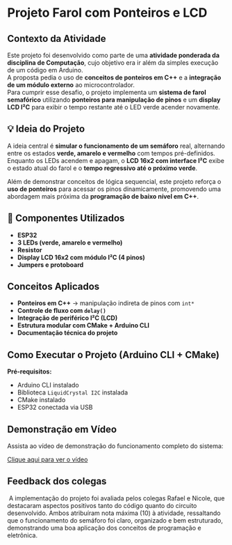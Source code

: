 #  Projeto Farol com Ponteiros e LCD 

##  Contexto da Atividade
Este projeto foi desenvolvido como parte de uma **atividade ponderada da disciplina de Computação**, cujo objetivo era ir além da simples execução de um código em Arduino.  
A proposta pedia o uso de **conceitos de ponteiros em C++** e a **integração de um módulo externo** ao microcontrolador.  
Para cumprir esse desafio, o projeto implementa um **sistema de farol semafórico** utilizando **ponteiros para manipulação de pinos** e um **display LCD I²C** para exibir o tempo restante até o LED verde acender novamente.



## 💡 Ideia do Projeto
A ideia central é **simular o funcionamento de um semáforo** real, alternando entre os estados **verde, amarelo e vermelho** com tempos pré-definidos.  
Enquanto os LEDs acendem e apagam, o **LCD 16x2 com interface I²C** exibe o estado atual do farol e o **tempo regressivo até o próximo verde**.

Além de demonstrar conceitos de lógica sequencial, este projeto reforça o **uso de ponteiros** para acessar os pinos dinamicamente, promovendo uma abordagem mais próxima da **programação de baixo nível em C++**.

## 🔧 Componentes Utilizados
- **ESP32**
- **3 LEDs (verde, amarelo e vermelho)**
- **Resistor**
- **Display LCD 16x2 com módulo I²C (4 pinos)**
- **Jumpers e protoboard**



##  Conceitos Aplicados
- **Ponteiros em C++** → manipulação indireta de pinos com `int*`
- **Controle de fluxo com `delay()`**
- **Integração de periférico I²C (LCD)**
- **Estrutura modular com CMake + Arduino CLI**
- **Documentação técnica do projeto**



## Como Executar o Projeto (Arduino CLI + CMake)

 **Pré-requisitos:**
 - Arduino CLI instalado  
 - Biblioteca `LiquidCrystal I2C` instalada  
 - CMake instalado  
 - ESP32 conectada via USB


## Demonstração em Vídeo

Assista ao vídeo de demonstração do funcionamento completo do sistema:

 [Clique aqui para ver o vídeo](https://drive.google.com/file/d/1TqT2aSRMkJJRGtHbYceyf7MSGFc2dTHt/view?usp=sharing)
 

## Feedback dos colegas

&nbsp;A implementação do projeto foi avaliada pelos colegas Rafael e Nicole, que destacaram aspectos positivos tanto do código quanto do circuito desenvolvido. Ambos atribuíram nota máxima (10) à atividade, ressaltando que o funcionamento do semáforo foi claro, organizado e bem estruturado, demonstrando uma boa aplicação dos conceitos de programação e eletrônica.
